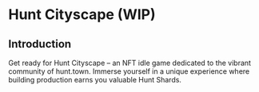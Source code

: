 # Hunt Cityscape (WIP)

## Introduction

Get ready for Hunt Cityscape – an NFT idle game dedicated to the vibrant community of hunt.town. Immerse yourself in a unique experience where building production earns you valuable Hunt Shards.
